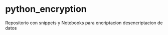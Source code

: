 # python_encryption
Repositorio con snippets y Notebooks para encriptacion desencriptacion de datos
